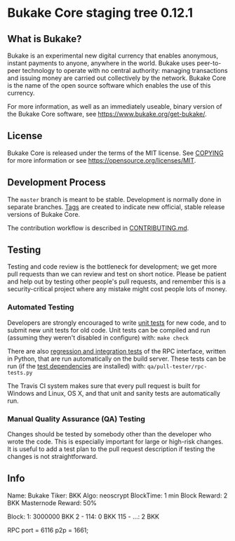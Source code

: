 Bukake Core staging tree 0.12.1
===============================

What is Bukake?
----------------

Bukake is an experimental new digital currency that enables anonymous, instant
payments to anyone, anywhere in the world. Bukake uses peer-to-peer technology
to operate with no central authority: managing transactions and issuing money
are carried out collectively by the network. Bukake Core is the name of the open
source software which enables the use of this currency.

For more information, as well as an immediately useable, binary version of
the Bukake Core software, see https://www.bukake.org/get-bukake/.


License
-------

Bukake Core is released under the terms of the MIT license. See [COPYING](COPYING) for more
information or see https://opensource.org/licenses/MIT.

Development Process
-------------------

The `master` branch is meant to be stable. Development is normally done in separate branches.
[Tags](https://github.com/bukakepay/bukake/tags) are created to indicate new official,
stable release versions of Bukake Core.

The contribution workflow is described in [CONTRIBUTING.md](CONTRIBUTING.md).

Testing
-------

Testing and code review is the bottleneck for development; we get more pull
requests than we can review and test on short notice. Please be patient and help out by testing
other people's pull requests, and remember this is a security-critical project where any mistake might cost people
lots of money.

### Automated Testing

Developers are strongly encouraged to write [unit tests](/doc/unit-tests.md) for new code, and to
submit new unit tests for old code. Unit tests can be compiled and run
(assuming they weren't disabled in configure) with: `make check`

There are also [regression and integration tests](/qa) of the RPC interface, written
in Python, that are run automatically on the build server.
These tests can be run (if the [test dependencies](/qa) are installed) with: `qa/pull-tester/rpc-tests.py`

The Travis CI system makes sure that every pull request is built for Windows
and Linux, OS X, and that unit and sanity tests are automatically run.

### Manual Quality Assurance (QA) Testing

Changes should be tested by somebody other than the developer who wrote the
code. This is especially important for large or high-risk changes. It is useful
to add a test plan to the pull request description if testing the changes is
not straightforward.


Info
-------
Name: Bukake
Tiker: BKK
Algo: neoscrypt
BlockTime: 1 min
Block Reward: 2 BKK
Masternode Reward: 50%

Block:
1: 3000000 BKK
2 - 114: 0 BKK
115 - ...: 2 BKK

RPC port = 6116
p2p = 1661;

